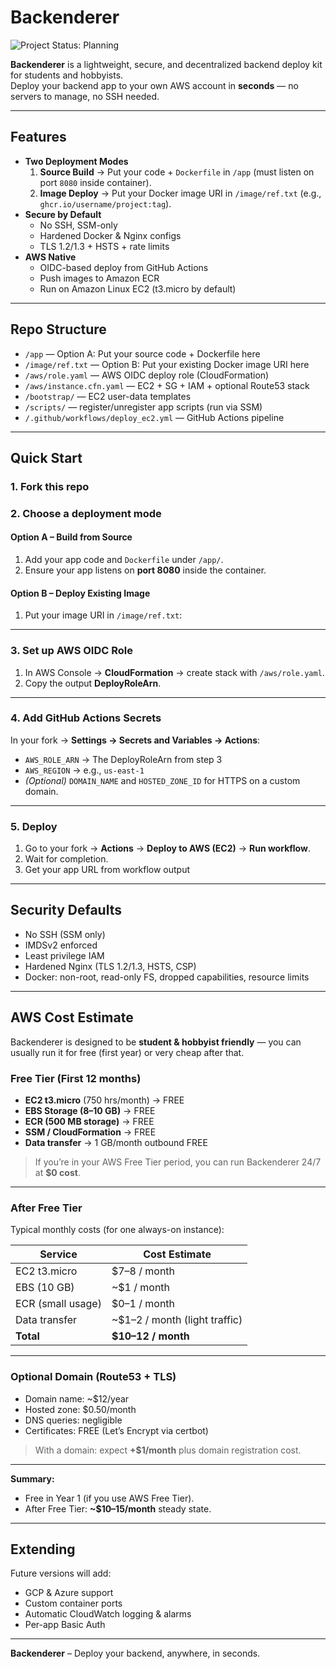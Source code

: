 


# Backenderer
![Project Status: Planning](https://img.shields.io/badge/status-planning-yellow)

**Backenderer** is a lightweight, secure, and decentralized backend deploy kit for students and hobbyists.  
Deploy your backend app to your own AWS account in **seconds** — no servers to manage, no SSH needed.

---

##  Features
- **Two Deployment Modes**
  1. **Source Build** → Put your code + `Dockerfile` in `/app` (must listen on port `8080` inside container).
  2. **Image Deploy** → Put your Docker image URI in `/image/ref.txt` (e.g., `ghcr.io/username/project:tag`).
- **Secure by Default**
  - No SSH, SSM-only
  - Hardened Docker & Nginx configs
  - TLS 1.2/1.3 + HSTS + rate limits
- **AWS Native**
  - OIDC-based deploy from GitHub Actions
  - Push images to Amazon ECR
  - Run on Amazon Linux EC2 (t3.micro by default)

---

## Repo Structure

- `/app` — Option A: Put your source code + Dockerfile here  
- `/image/ref.txt` — Option B: Put your existing Docker image URI here  
- `/aws/role.yaml` — AWS OIDC deploy role (CloudFormation)  
- `/aws/instance.cfn.yaml` — EC2 + SG + IAM + optional Route53 stack  
- `/bootstrap/` — EC2 user-data templates  
- `/scripts/` — register/unregister app scripts (run via SSM)  
- `/.github/workflows/deploy_ec2.yml` — GitHub Actions pipeline  



---

##  Quick Start

### 1. Fork this repo

### 2. Choose a deployment mode

#### Option A – Build from Source
1. Add your app code and `Dockerfile` under `/app/`.
2. Ensure your app listens on **port 8080** inside the container.

#### Option B – Deploy Existing Image
1. Put your image URI in `/image/ref.txt`:



---

### 3. Set up AWS OIDC Role

1. In AWS Console → **CloudFormation** → create stack with `/aws/role.yaml`.
2. Copy the output **DeployRoleArn**.

---

### 4. Add GitHub Actions Secrets

In your fork → **Settings → Secrets and Variables → Actions**:
- `AWS_ROLE_ARN` → The DeployRoleArn from step 3
- `AWS_REGION` → e.g., `us-east-1`
- *(Optional)* `DOMAIN_NAME` and `HOSTED_ZONE_ID` for HTTPS on a custom domain.

---

### 5. Deploy 

1. Go to your fork → **Actions** → **Deploy to AWS (EC2)** → **Run workflow**.
2. Wait for completion.
3. Get your app URL from workflow output

---

##  Security Defaults
- No SSH (SSM only)
- IMDSv2 enforced
- Least privilege IAM
- Hardened Nginx (TLS 1.2/1.3, HSTS, CSP)
- Docker: non-root, read-only FS, dropped capabilities, resource limits

---
## AWS Cost Estimate

Backenderer is designed to be **student & hobbyist friendly** — you can usually run it for free (first year) or very cheap after that.

### Free Tier (First 12 months)
- **EC2 t3.micro** (750 hrs/month) → FREE  
- **EBS Storage (8–10 GB)** → FREE  
- **ECR (500 MB storage)** → FREE  
- **SSM / CloudFormation** → FREE  
- **Data transfer** → 1 GB/month outbound FREE  

> If you’re in your AWS Free Tier period, you can run Backenderer 24/7 at **$0 cost**.

---

### After Free Tier
Typical monthly costs (for one always-on instance):

| Service          | Cost Estimate |
|------------------|---------------|
| EC2 t3.micro     | $7–8 / month |
| EBS (10 GB)      | ~$1 / month |
| ECR (small usage)| $0–1 / month |
| Data transfer    | ~$1–2 / month (light traffic) |
| **Total**        | **$10–12 / month** |

---

### Optional Domain (Route53 + TLS)
- Domain name: ~$12/year  
- Hosted zone: $0.50/month  
- DNS queries: negligible  
- Certificates: FREE (Let’s Encrypt via certbot)  

> With a domain: expect **+$1/month** plus domain registration cost.

---

**Summary:**  
- Free in Year 1 (if you use AWS Free Tier).  
- After Free Tier: **~$10–15/month** steady state.  

---



##  Extending
Future versions will add:
- GCP & Azure support
- Custom container ports
- Automatic CloudWatch logging & alarms
- Per-app Basic Auth

---

**Backenderer** – Deploy your backend, anywhere, in seconds.
